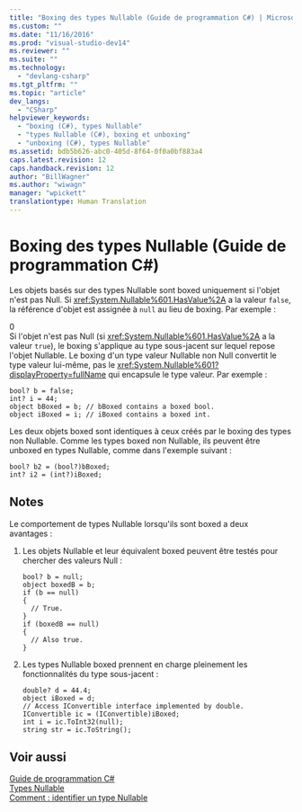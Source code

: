 ```yaml
---
title: "Boxing des types Nullable (Guide de programmation C#) | Microsoft Docs"
ms.custom: ""
ms.date: "11/16/2016"
ms.prod: "visual-studio-dev14"
ms.reviewer: ""
ms.suite: ""
ms.technology: 
  - "devlang-csharp"
ms.tgt_pltfrm: ""
ms.topic: "article"
dev_langs: 
  - "CSharp"
helpviewer_keywords: 
  - "boxing (C#), types Nullable"
  - "types Nullable (C#), boxing et unboxing"
  - "unboxing (C#), types Nullable"
ms.assetid: bdb5b626-abc0-405d-8f64-0f0a0bf883a4
caps.latest.revision: 12
caps.handback.revision: 12
author: "BillWagner"
ms.author: "wiwagn"
manager: "wpickett"
translationtype: Human Translation
---
```

# Boxing des types Nullable (Guide de programmation C#)
Les objets basés sur des types Nullable sont boxed uniquement si l'objet n'est pas Null.  Si <xref:System.Nullable%601.HasValue%2A> a la valeur `false`, la référence d'objet est assignée à `null` au lieu de boxing.  Par exemple :  
  
<CodeContentPlaceHolder>0</CodeContentPlaceHolder>  
 Si l'objet n'est pas Null \(si <xref:System.Nullable%601.HasValue%2A> a la valeur `true`\), le boxing s'applique au type sous\-jacent sur lequel repose l'objet Nullable.  Le boxing d'un type valeur Nullable non Null convertit le type valeur lui\-même, pas le <xref:System.Nullable%601?displayProperty=fullName> qui encapsule le type valeur.  Par exemple :  
  
```  
bool? b = false;  
int? i = 44;  
object bBoxed = b; // bBoxed contains a boxed bool.  
object iBoxed = i; // iBoxed contains a boxed int.  
```  
  
 Les deux objets boxed sont identiques à ceux créés par le boxing des types non Nullable.  Comme les types boxed non Nullable, ils peuvent être unboxed en types Nullable, comme dans l'exemple suivant :  
  
```  
bool? b2 = (bool?)bBoxed;  
int? i2 = (int?)iBoxed;  
```  
  
## Notes  
 Le comportement de types Nullable lorsqu'ils sont boxed a deux avantages :  
  
1.  Les objets Nullable et leur équivalent boxed peuvent être testés pour chercher des valeurs Null :  
  
    ```  
    bool? b = null;  
    object boxedB = b;  
    if (b == null)  
    {  
      // True.  
    }  
    if (boxedB == null)  
    {  
      // Also true.  
    }  
    ```  
  
2.  Les types Nullable boxed prennent en charge pleinement les fonctionnalités du type sous\-jacent :  
  
    ```  
    double? d = 44.4;  
    object iBoxed = d;  
    // Access IConvertible interface implemented by double.  
    IConvertible ic = (IConvertible)iBoxed;  
    int i = ic.ToInt32(null);  
    string str = ic.ToString();  
    ```  
  
## Voir aussi  
 [Guide de programmation C\#](../../../csharp/programming-guide/index.md)   
 [Types Nullable](../../../csharp/programming-guide/nullable-types/index.md)   
 [Comment : identifier un type Nullable](../../../csharp/programming-guide/nullable-types/how-to-identify-a-nullable-type.md)